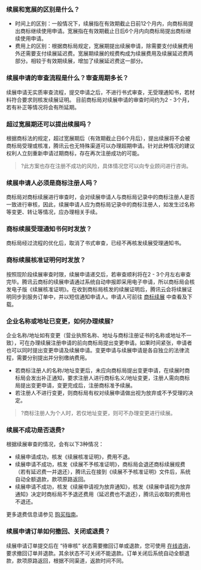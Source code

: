 ### 续展和宽展的区别是什么？
- 时间上的区别：一般情况下，续展指在有效期截止日前12个月内，向商标局提出商标继续使用申请。宽展指在有效期截止日后6个月内向商标局提出商标继续使用申请。
- 费用上的区别：根据商标局规定，宽展期提出续展申请，除需要支付续展费用外还需要支付续展延迟费。宽展期续展的规费构成为续展费用及续展延迟费两部分。相较于有效期续展，增加了续展延迟费这一部分。

### 续展申请的审查流程是什么？审查周期多长？
续展申请无实质审查流程，提交申请之后，不进行书式审查，无受理通知书，若材料符合要求则核发续展证明。
目前商标局对续展申请的审查时间约为2 - 3个月，若有补正等情况将会有所延期。

### 超过宽展期还可以提出续展吗？
根据商标法的规定，超过宽展期后（有效期截止日6个月后），提出续展将不会被商标局受理或核准，腾讯云也无特殊渠道可以办理超期申请。针对此种情况的建议权利人立刻重新申请过期商标，存在再次注册成功的可能。
>?此方案也存在注册不成功的风险，具体情况您可以向专业顾问进行咨询。

### 续展申请人必须是商标注册人吗？
商标局对商标续展进行审查时，会对续展申请人与商标局记录中的商标注册人是否一致进行审核，因此，续展申请人应为商标局记录中的商标注册人，如发生过名称等变更、转让等情况，应办理相关手续。

### 商标续展受理通知书何时发放？
商标局经过流程的优化后，取消了书式审查，已经不再核发续展受理通知书。

### 商标续展核准证明何时发放？
按照现阶段续展审查时限，续展申请递交后，若审查顺利将在2 - 3个月左右审查完毕。腾讯云商标的续展申请通过系统自动申报即采用电子申请，所以商标局会核发电子版《续展核准证明》。在收到商标局核发的续展证明后，腾讯云会将续展证明同步到服务订单中，并以短信通知申请人。申请人可前往 [商标续展](https://tm.cloud.tencent.com/extension) 中查看及下载。


### 企业名称或地址已变更，如何办理续展?
企业名称/地址如有变更（营业执照名称、地址与商标注册证书的名称或地址不一致），可在办理续展注册申请的前向商标局提出变更申请。如果时间紧张，申请者也可以同时提出变更申请及续展申请。变更申请与续展申请是各自独立的法律流程，需要分别提出并分别缴纳费用。
- 若商标注册人的名称/地址变更后，未应向商标局提出变更申请，在续展时商标局会发出补正通知，要求注册人进行商标名义/地址变更，注册人需向商标局提出变更申请，变更完成后，注册商标准予续展。
- 若注册人不进行变更，则商标局有权对续展申请做出视为放弃或不予受理的决定。

>?商标注册人为个人时，若仅地址变更，则可不办理变更进行续展。

### 续展不成功是否退费?
根据续展审查的情况，会有以下3种情况：
- 续展申请成功，核发《续展核准证明》，费用不退。
- 续展申请不成功，核发《续展不予核准证明》，商标局会退还商标续展规费（若有延迟费一并退还），腾讯云在接到《续展不予核准证明》文件后，系统自动全额退款，款项原路返回。
- 续展申请不成功，核发《续展申请视为放弃通知》，核发《续展申请视为放弃通知》决定时商标局不予退还费用（延迟费也不退还），腾讯云收取的费用也不退还。

更多退费信息请参见 [购买指南](https://cloud.tencent.com/document/product/1145/38948)。

### 续展申请订单如何撤回、关闭或退费？ 
续展申请订单提交后在 “待审核” 状态需要撤回订单或退款，您可使用 [在线咨询](https://cloud.tencent.com/online-service?from=connect-us)，要求撤回订单并退款。其余状态不可关闭不能退款。订单关闭后系统自动全额退款，款项原路返回，根据不同渠道，返款时间不同。
